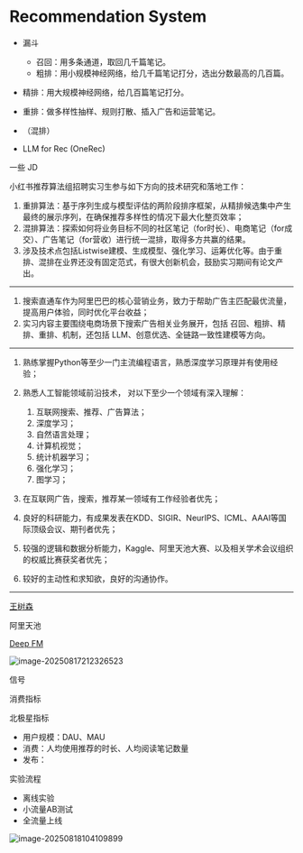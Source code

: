 # Recommendation System

- 漏斗
  - 召回：用多条通道，取回几千篇笔记。
  - 粗排：用小规模神经网络，给几千篇笔记打分，选出分数最高的几百篇。

- 精排：用大规模神经网络，给几百篇笔记打分。
- 重排：做多样性抽样、规则打散、插入广告和运营笔记。
- （混排）
- LLM for Rec (OneRec)

一些 JD

小红书推荐算法组招聘实习生参与如下方向的技术研究和落地工作：

1. 重排算法：基于序列生成与模型评估的两阶段排序框架，从精排候选集中产生最终的展示序列，在确保推荐多样性的情况下最大化整页效率；
2. 混排算法：探索如何将业务目标不同的社区笔记（for时长）、电商笔记（for成交）、广告笔记（for营收）进行统一混排，取得多方共赢的结果。
3. 涉及技术点包括Listwise建模、生成模型、强化学习、运筹优化等。由于重排、混排在业界还没有固定范式，有很大创新机会，鼓励实习期间有论文产出。

---

1. 搜索直通车作为阿里巴巴的核心营销业务，致力于帮助广告主匹配最优流量，提高用户体验，同时优化平台收益；
2. 实习内容主要围绕电商场景下搜索广告相关业务展开，包括 召回、粗排、精排、重排、机制，还包括 LLM、创意优选、全链路一致性建模等方向。

---


1. 熟练掌握Python等至少一门主流编程语言，熟悉深度学习原理并有使用经验；

2. 熟悉人工智能领域前沿技术， 对以下至少一个领域有深入理解：
   1. 互联网搜索、推荐、广告算法；
   2. 深度学习；
   3. 自然语言处理；
   4. 计算机视觉；
   5. 统计机器学习；
   6. 强化学习；
   7. 图学习；
   
3. 在互联网广告，搜索，推荐某一领域有工作经验者优先；

4. 良好的科研能力，有成果发表在KDD、SIGIR、NeurIPS、ICML、AAAI等国际顶级会议、期刊者优先；

5. 较强的逻辑和数据分析能力，Kaggle、阿里天池大赛、以及相关学术会议组织的权威比赛获奖者优先；

6. 较好的主动性和求知欲，良好的沟通协作。

---

[王树森](https://www.bilibili.com/video/BV14Y411M74v/?spm_id_from=333.1387.collection.video_card.click&vd_source=086ba9e7e990dd00adb3a485b6f48804)

阿里天池

[Deep FM](https://arxiv.org/abs/1703.04247)

![image-20250817212326523](https://gcore.jsdelivr.net/gh/davidliuk/images@master/image-20250817212326523.png)

信号

消费指标

北极星指标

- 用户规模：DAU、MAU
- 消费：人均使用推荐的时长、人均阅读笔记数量
- 发布：

实验流程

- 离线实验
- 小流量AB测试
- 全流量上线

![image-20250818104109899](https://gcore.jsdelivr.net/gh/davidliuk/images@master/image-20250818104109899.png)
